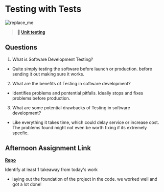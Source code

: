 # Testing with Tests

![replace_me](https://codeworks.blob.core.windows.net/public/assets/img/illustrations/placeholder.svg)

> **📖 [Unit testing](https://codeworksacademy.com/fs-student-guide/resources/wk8-9/03-Unit-Testing)**

## Questions

1. What is Software Development Testing?

- Quite simply testing the software before launch or production. before sending it out making sure it works.

2. What are the benefits of Testing in software development?

- Identifies problems and pontential pitfalls. Ideally stops and fixes problems before production.

3. What are some potential drawbacks of Testing in software development?

- Like everything it takes time, which could delay service or increase cost. The problems found might not even be worth fixing if its extremely specfic. 

## Afternoon Assignment Link

**[Repo](https://github.com/HawkesJ02/fs-journal)**

Identify at least 1 takeaway from today's work

- laying out the foundation of the project in the code. we worked well and got a lot done!